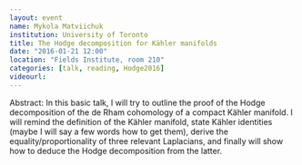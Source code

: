 ```yaml
---
layout: event
name: Mykola Matviichuk
institution: University of Toronto
title: The Hodge decomposition for Kähler manifolds
date: "2016-01-21 12:00"
location: "Fields Institute, room 210"
categories: [talk, reading, Hodge2016]
videourl:
---
```

Abstract: In this basic talk, I will try to outline the proof of the Hodge decomposition of the de Rham cohomology of a compact Kähler manifold. I will remind the definition of the Kähler manifold, state Kähler identities (maybe I will say a few words how to get them), derive the equality/proportionality of three relevant Laplacians, and finally will show how to deduce the Hodge decomposition from the latter.

